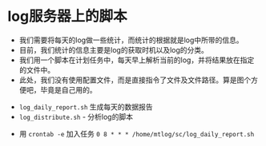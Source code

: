 # log服务器上的脚本

* 我们需要将每天的log做一些统计，而统计的根据就是log中所带的信息。
* 目前，我们统计的信息主要是log的获取时机以及log的分类。
* 我们用一个脚本在计划任务中，每天早上解析当前的log，并将结果放在指定的文件中。
* 此处，我们没有使用配置文件，而是直接指令了文件及文件路径。算是图个方便吧，毕竟是自己用的。

- `log_daily_report.sh` 生成每天的数据报告
- `log_distribute.sh` - 分析log的脚本

*  用 `crontab -e` 加入任务 `0 8 * * * /home/mtlog/sc/log_daily_report.sh`

